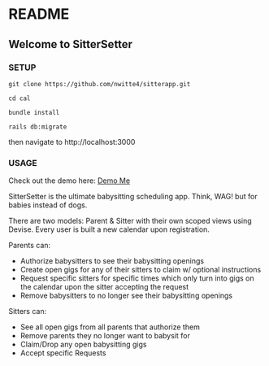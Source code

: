 # README

## Welcome to SitterSetter

### SETUP

```
git clone https://github.com/nwitte4/sitterapp.git
```

```
cd cal
```

```
bundle install
```

```
rails db:migrate
```

then navigate to http://localhost:3000

### USAGE

Check out the demo here: [Demo Me](https://secret-everglades-72811.herokuapp.com/)

SitterSetter is the ultimate babysitting scheduling app. Think, WAG! but for babies instead of dogs.

There are two models: Parent & Sitter with their own scoped views using Devise. Every user is built a new calendar upon registration.

Parents can:
* Authorize babysitters to see their babysitting openings
* Create open gigs for any of their sitters to claim w/ optional instructions
* Request specific sitters for specific times which only turn into gigs on the calendar upon the sitter accepting the request
* Remove babysitters to no longer see their babysitting openings

Sitters can:
* See all open gigs from all parents that authorize them
* Remove parents they no longer want to babysit for
* Claim/Drop any open babysitting gigs
* Accept specific Requests
